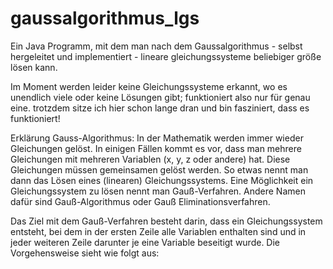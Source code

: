 # gaussalgorithmus_lgs
Ein Java Programm, mit dem man nach dem Gaussalgorithmus - selbst hergeleitet und implementiert - lineare gleichungssysteme beliebiger größe lösen kann.


Im Moment werden leider keine Gleichungssysteme erkannt, wo es unendlich viele oder keine Lösungen gibt; funktioniert also nur für genau eine. trotzdem sitze ich hier schon lange dran und bin fasziniert, dass es funktioniert!

Erklärung Gauss-Algorithmus:
In der Mathematik werden immer wieder Gleichungen gelöst. In einigen Fällen kommt es vor, dass man mehrere Gleichungen mit mehreren Variablen (x, y, z oder andere) hat. Diese Gleichungen müssen gemeinsamen gelöst werden. So etwas nennt man dann das Lösen eines (linearen) Gleichungssystems.
Eine Möglichkeit ein Gleichungssystem zu lösen nennt man Gauß-Verfahren. Andere Namen dafür sind Gauß-Algorithmus oder Gauß Eliminationsverfahren.

Das Ziel mit dem Gauß-Verfahren besteht darin, dass ein Gleichungssystem entsteht, bei dem in der ersten Zeile alle Variablen enthalten sind und in jeder weiteren Zeile darunter je eine Variable beseitigt wurde. Die Vorgehensweise sieht wie folgt aus:
